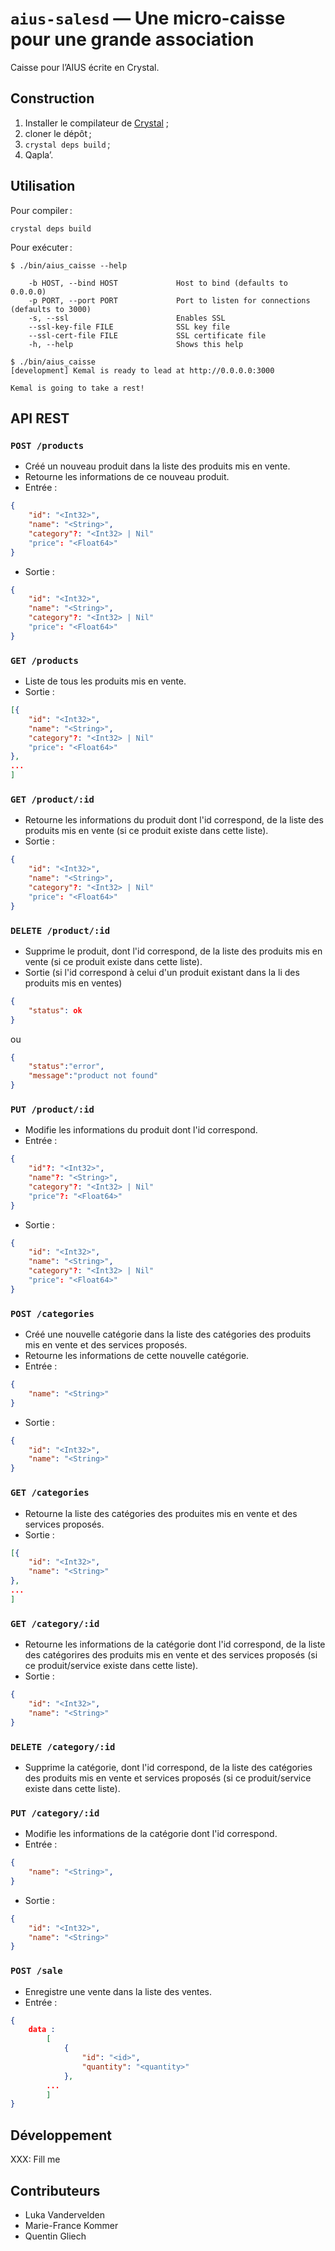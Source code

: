 # `aius-salesd` — Une micro-caisse pour une grande association

Caisse pour l’AIUS écrite en Crystal.

## Construction

1. Installer le compilateur de [Crystal](https://crystal-lang.org/docs/installation/index.html) ;
2. cloner le dépôt ;
3. `crystal deps build` ;
4. Qapla’.

## Utilisation

Pour compiler :

	crystal deps build

Pour exécuter :

	$ ./bin/aius_caisse --help

	    -b HOST, --bind HOST             Host to bind (defaults to 0.0.0.0)
	    -p PORT, --port PORT             Port to listen for connections (defaults to 3000)
	    -s, --ssl                        Enables SSL
	    --ssl-key-file FILE              SSL key file
	    --ssl-cert-file FILE             SSL certificate file
	    -h, --help                       Shows this help

	$ ./bin/aius_caisse
	[development] Kemal is ready to lead at http://0.0.0.0:3000

	Kemal is going to take a rest!


## API REST

### `POST /products`
* Créé un nouveau produit dans la liste des produits mis en vente.
* Retourne les informations de ce nouveau produit.
* Entrée :
```json
{
	"id": "<Int32>",
	"name": "<String>",
	"category"?: "<Int32> | Nil"
	"price": "<Float64>"
}
```
* Sortie :
```json
{
	"id": "<Int32>",
	"name": "<String>",
	"category"?: "<Int32> | Nil"
	"price": "<Float64>"
}
```

### `GET /products`
* Liste de tous les produits mis en vente.
* Sortie :
```json
[{
	"id": "<Int32>",
	"name": "<String>",
	"category"?: "<Int32> | Nil"
	"price": "<Float64>"
}, 
...
]
```

### `GET /product/:id`
* Retourne les informations du produit dont l'id correspond, de la liste des produits mis en vente (si ce produit existe dans cette liste).
* Sortie :
```json
{
	"id": "<Int32>",
	"name": "<String>",
	"category"?: "<Int32> | Nil"
	"price": "<Float64>"
}
```

### `DELETE /product/:id`
* Supprime le produit, dont l'id correspond, de la liste des produits mis en vente (si ce produit existe dans cette liste).
* Sortie (si l'id correspond à celui d'un produit existant dans la li des produits mis en ventes)
```json
{
	"status": ok
}
```
ou
```json
{
	"status":"error",
	"message":"product not found"
}
```

### `PUT /product/:id`
* Modifie les informations du produit dont l'id correspond.
* Entrée :
```json
{
	"id"?: "<Int32>",
	"name"?: "<String>",
	"category"?: "<Int32> | Nil"
	"price"?: "<Float64>"
}
```
* Sortie :
```json
{
	"id": "<Int32>",
	"name": "<String>",
	"category"?: "<Int32> | Nil"
	"price": "<Float64>"
}
```

### `POST /categories`
* Créé une nouvelle catégorie dans la liste des catégories des produits mis en vente et des services proposés.
* Retourne les informations de cette nouvelle catégorie.
* Entrée :
```json
{
	"name": "<String>"
}
```
* Sortie :
```json
{
	"id": "<Int32>",
	"name": "<String>"
}
```

### `GET /categories`
* Retourne la liste des catégories des produites mis en vente et des services proposés.
* Sortie :
```json
[{
	"id": "<Int32>",
	"name": "<String>"
},
...
]
```

### `GET /category/:id`
* Retourne les informations de la catégorie dont l'id correspond, de la liste des catégorires des produits mis en vente et des services proposés (si ce produit/service existe dans cette liste).
* Sortie :
```json
{
	"id": "<Int32>",
	"name": "<String>"
}
```

### `DELETE /category/:id`
* Supprime la catégorie, dont l'id correspond, de la liste des catégories des produits mis en vente et services proposés (si ce produit/service existe dans cette liste).

### `PUT /category/:id`
* Modifie les informations de la catégorie dont l'id correspond.
* Entrée :
```json
{
	"name": "<String>",
}
```
* Sortie :
```json
{
	"id": "<Int32>",
	"name": "<String>"
}
```

### `POST /sale`
* Enregistre une vente dans la liste des ventes.
* Entrée :
```json
{
	data :
		[
			{
				"id": "<id>",
				"quantity": "<quantity>"
			},
		...
		]
}
```

## Développement

XXX: Fill me

## Contributeurs

- Luka Vandervelden
- Marie-France Kommer
- Quentin Gliech

